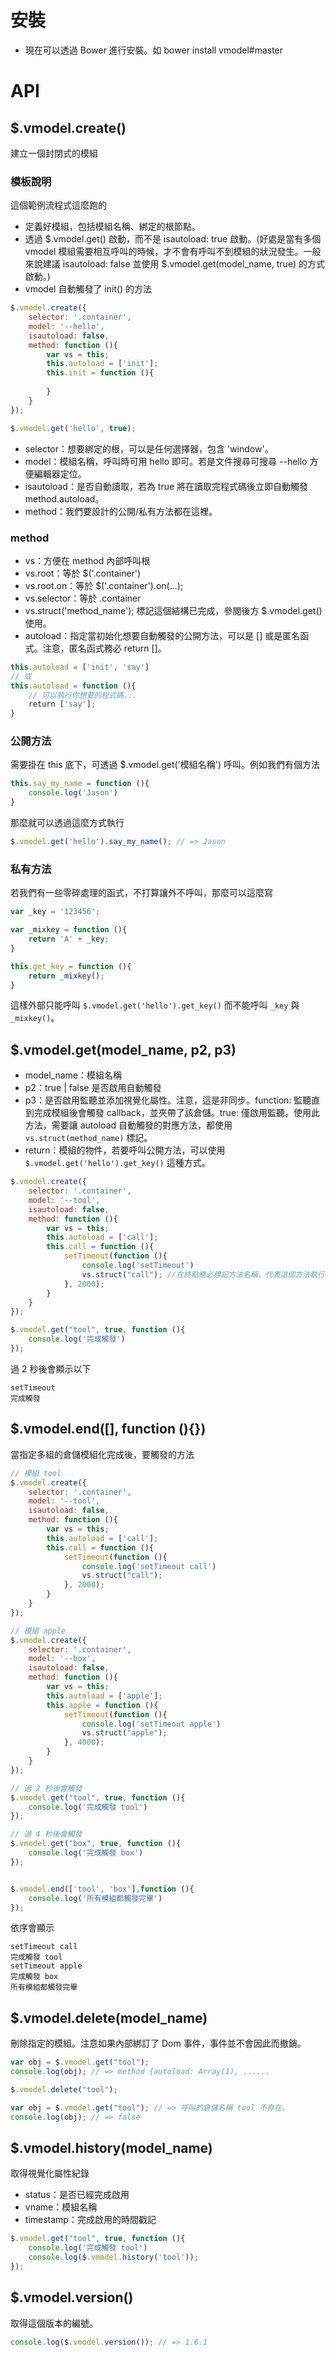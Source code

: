 # 安裝
- 現在可以透過 Bower 進行安裝。如 bower install vmodel#master 

# API
## $.vmodel.create()
建立一個封閉式的模組

### 模板說明
這個範例流程式這麼跑的
- 定義好模組，包括模組名稱、綁定的根節點。
- 透過 $.vmodel.get() 啟動，而不是 isautoload: true 啟動。(好處是當有多個 vmodel 模組需要相互呼叫的時候，才不會有呼叫不到模組的狀況發生。一般來說建議 isautoload: false 並使用 $.vmodel.get(model_name, true) 的方式啟動。)
- vmodel 自動觸發了 init() 的方法
````javascript
$.vmodel.create({
    selector: '.container',
    model: '--hello',
    isautoload: false,
    method: function (){
        var vs = this;
        this.autoload = ['init'];
        this.init = function (){
            
        }
    }
});

$.vmodel.get('hello', true);
````
- selector：想要綁定的根，可以是任何選擇器，包含 'window'。
- model：模組名稱，呼叫時可用 hello 即可。若是文件搜尋可搜尋 --hello 方便編輯器定位。
- isautoload：是否自動讀取，若為 true 將在讀取完程式碼後立即自動觸發 method.autoload。
- method：我們要設計的公開/私有方法都在這裡。


### method
- vs：方便在 method 內部呼叫根
- vs.root：等於 $('.container')
- vs.root.on：等於 $('.container').on(...);
- vs.selector：等於 .container
- vs.struct('method_name'); 標記這個結構已完成，參閱後方 $.vmodel.get() 使用。
- autoload：指定當初始化想要自動觸發的公開方法，可以是 [] 或是匿名函式。注意，匿名函式務必 return []。
````javascript
this.autoload = ['init', 'say']
// 或
this.autoload = function (){
    // 可以執行你想要的程式碼...
    return ['say'];
}
````

### 公開方法
需要掛在 this 底下，可透過 $.vmodel.get('模組名稱') 呼叫。例如我們有個方法
````javascript
this.say_my_name = function (){
    console.log('Jason')
}
````
那麼就可以透過這麼方式執行
````javascript
$.vmodel.get('hello').say_my_name(); // => Jason
````

### 私有方法
若我們有一些零碎處理的函式，不打算讓外不呼叫，那麼可以這麼寫
````javascript
var _key = '123456';

var _mixkey = function (){
    return 'A' + _key;
}

this.get_key = function (){
    return _mixkey();
}
````
這樣外部只能呼叫 ````$.vmodel.get('hello').get_key()```` 而不能呼叫 ````_key```` 與 ````_mixkey()````。

## $.vmodel.get(model_name, p2, p3)
- model_name：模組名稱
- p2：true | false 是否啟用自動觸發
- p3：是否啟用監聽並添加視覺化屬性。注意，這是非同步。function: 監聽直到完成模組後會觸發 callback，並夾帶了該倉儲。true: 僅啟用監聽。使用此方法，需要讓 autoload 自動觸發的對應方法，都使用 ````vs.struct(method_name)```` 標記。
- return：模組的物件，若要呼叫公開方法，可以使用 ````$.vmodel.get('hello').get_key()```` 這種方式。
````javascript
$.vmodel.create({
    selector: '.container',
    model: '--tool',
    isautoload: false,
    method: function (){
        var vs = this;
        this.autoload = ['call'];
        this.call = function (){
            setTimeout(function (){
                console.log('setTimeout')
                vs.struct("call"); //在終點務必標記方法名稱，代表這個方法執行完畢
            }, 2000);
        }
    }
});

$.vmodel.get("tool", true, function (){
    console.log('完成觸發')
});
````
過 2 秒後會顯示以下
````
setTimeout
完成觸發
````

## $.vmodel.end([], function (){})
當指定多組的倉儲模組化完成後，要觸發的方法
````javascript
// 模組 tool
$.vmodel.create({
    selector: '.container',
    model: '--tool',
    isautoload: false,
    method: function (){
        var vs = this;
        this.autoload = ['call'];
        this.call = function (){
            setTimeout(function (){
                console.log('setTimeout call')
                vs.struct("call");
            }, 2000);
        }
    }
});

// 模組 apple
$.vmodel.create({
    selector: '.container',
    model: '--box',
    isautoload: false,
    method: function (){
        var vs = this;
        this.autoload = ['apple'];
        this.apple = function (){
            setTimeout(function (){
                console.log('setTimeout apple')
                vs.struct("apple");
            }, 4000);
        }
    }
});

// 過 2 秒後會觸發
$.vmodel.get("tool", true, function (){
    console.log('完成觸發 tool')
});

// 過 4 秒後會觸發
$.vmodel.get("box", true, function (){
    console.log('完成觸發 box')
});


$.vmodel.end(['tool', 'box'],function (){
    console.log('所有模組都觸發完畢')
});

````
依序會顯示
````
setTimeout call
完成觸發 tool
setTimeout apple
完成觸發 box
所有模組都觸發完畢
````

## $.vmodel.delete(model_name)
刪除指定的模組。注意如果內部綁訂了 Dom 事件，事件並不會因此而撤銷。
````javascript
var obj = $.vmodel.get("tool");
console.log(obj); // => method {autoload: Array(1), ......

$.vmodel.delete("tool");

var obj = $.vmodel.get("tool"); // => 呼叫的倉儲名稱 tool 不存在。
console.log(obj); // => false
````
## $.vmodel.history(model_name)
取得視覺化屬性紀錄
- status：是否已經完成啟用
- vname：模組名稱
- timestamp：完成啟用的時間戳記
````javascript
$.vmodel.get("tool", true, function (){
    console.log('完成觸發 tool')
    console.log($.vmodel.history('tool'));
});
````

## $.vmodel.version()
取得這個版本的編號。
````javascript
console.log($.vmodel.version()); // => 1.6.1
````
